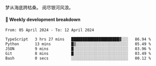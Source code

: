 梦从海底跨枯桑。
阅尽银河风浪。


#### 📝 Weekly development breakdown

<!--START_SECTION:waka-->

```txt
From: 05 April 2024 - To: 12 April 2024

TypeScript   3 hrs 27 mins   █████████████████████▓░░░   86.94 %
Python       13 mins         █▒░░░░░░░░░░░░░░░░░░░░░░░   05.49 %
JSON         9 mins          █░░░░░░░░░░░░░░░░░░░░░░░░   03.96 %
Git          8 mins          █░░░░░░░░░░░░░░░░░░░░░░░░   03.49 %
Bash         0 secs          ░░░░░░░░░░░░░░░░░░░░░░░░░   00.12 %
```

<!--END_SECTION:waka-->



